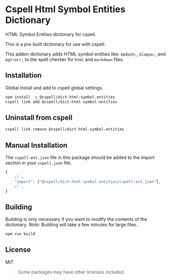 # Cspell Html Symbol Entities Dictionary

HTML Symbol Entities dictionary for cspell.

This is a pre-built dictionary for use with cspell.

This addon dictionary adds HTML symbol entities like: `&mdash;`, `&laquo;`, and `&gtrarr;` to the spell checker for `html` and `markdown` files.

## Installation

Global Install and add to cspell global settings.

```sh
npm install -g @cspell/dict-html-symbol-entities
cspell link add @cspell/dict-html-symbol-entities
```

## Uninstall from cspell

```sh
cspell link remove @cspell/dict-html-symbol-entities
```

## Manual Installation

The `cspell-ext.json` file in this package should be added to the import section in your `cspell.json` file.

```javascript
{
    // …
    "import": ["@cspell/dict-html-symbol-entities/cspell-ext.json"],
    // …
}
```

## Building

Building is only necessary if you want to modify the contents of the dictionary.
_Note:_ Building will take a few minutes for large files.

```sh
npm run build
```

## License

MIT

> Some packages may have other licenses included.
